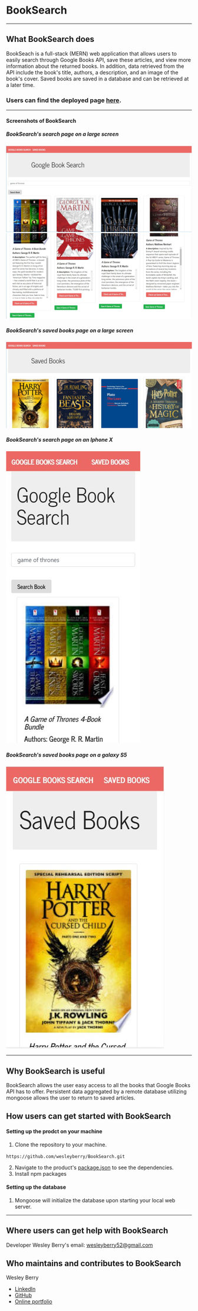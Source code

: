 # BookSearch
- - - 
## What BookSearch does
BookSeach is a full-stack (MERN) web application that allows users to easily search through Google Books API, save these articles, and view more information about the returned books. In addition, data retrieved from the API include the book's title, authors, a description, and an image of the book's cover.
Saved books are saved in a database and can be retrieved at a later time.

### Users can find the deployed page [here](https://booksearch52.herokuapp.com/).
- - - 
#### Screenshots of BookSearch
##### BookSearch's search page on a large screen
![Search Page Desktop View](/screenshots/searchpagelargefirst.JPG)
![Search Page Desktop View - 2](/screenshots/searchpagelargesecond.JPG)
##### BookSearch's saved books page on a large screen
![Saved Page Desktop View](/screenshots/savedpagelarge.JPG)
##### BookSearch's search page on an Iphone X
![Search Page Desktop View](/screenshots/searchpageiphonex.JPG)
##### BookSearch's saved books page on a galaxy S5
![Saved Page Galaxy S5 View](/screenshots/savedpagegalaxys5.JPG)
- - - 
## Why BookSearch is useful
BookSearch allows the user easy access to all the books that Google Books API has to offer. Persistent data aggregated by a remote database utilizing mongoose allows the user to return to saved articles.
## How users can get started with BookSearch
#### Setting up the prodct on your machine
1. Clone the repository to your machine.

`https://github.com/wesleyberry/BookSearch.git`

2. Navigate to the product's [package.json](/package.json) to see the dependencies.
3. Install npm packages
#### Setting up the database 
1. Mongoose will initialize the database upon starting your local web server.
- - -
## Where users can get help with BookSearch
Developer Wesley Berry's email: wesleyberry52@gmail.com
## Who maintains and contributes to BookSearch
Wesley Berry 
* [LinkedIn](https://www.linkedin.com/in/wesley-berry-89742317a)
* [GitHub](https://github.com/wesleyberry)
* [Online portfolio](https://wesleyberry.github.io/Personal_Portfolio/)
